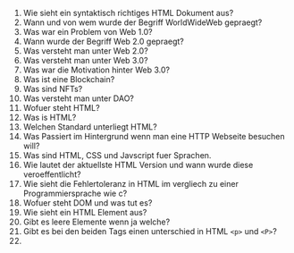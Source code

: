1. Wie sieht ein syntaktisch richtiges HTML Dokument aus?
2. Wann und von wem wurde der Begriff WorldWideWeb gepraegt?
3. Was war ein Problem von Web 1.0?
4. Wann wurde der Begriff Web 2.0 gepraegt?
5. Was versteht man unter Web 2.0?
6. Was versteht man unter Web 3.0?
7. Was war die Motivation hinter Web 3.0?
8. Was ist eine Blockchain?
9. Was sind NFTs?
10. Was versteht man unter DAO?
11. Wofuer steht HTML?
12. Was is HTML?
13. Welchen Standard unterliegt HTML?
14. Was Passiert im Hintergrund wenn man eine HTTP Webseite besuchen will?
15. Was sind HTML, CSS und Javscript fuer Sprachen.
16. Wie lautet der aktuellste HTML Version und wann wurde diese veroeffentlicht?
17. Wie sieht die Fehlertoleranz in HTML im vergliech zu einer Programmiersprache wie c?
18. Wofuer steht DOM und was tut es?
19. Wie sieht ein HTML Element aus?
20. Gibt es leere Elemente wenn ja welche?
21. Gibt es bei den beiden Tags einen unterschied in HTML `<p>` und `<P>`?
22.  

